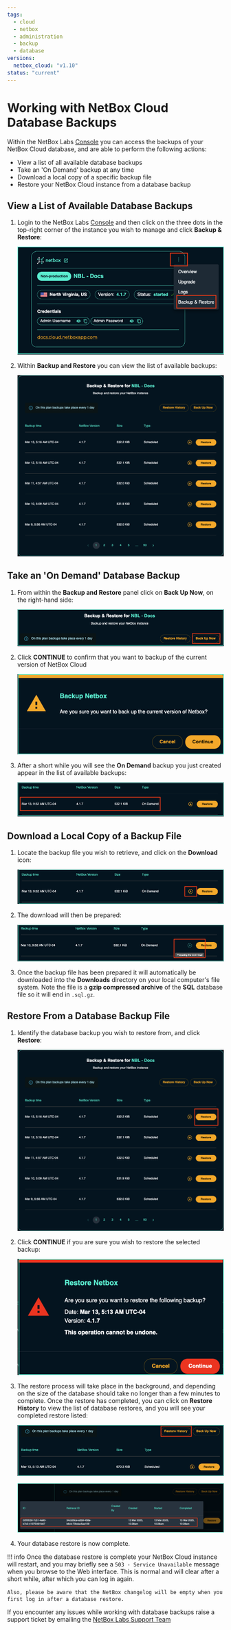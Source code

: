```yaml
---
tags:
  - cloud
  - netbox
  - administration
  - backup
  - database
versions:
  netbox_cloud: "v1.10"
status: "current"
---
```


# Working with NetBox Cloud Database Backups

Within the NetBox Labs [Console](https://console.netboxlabs.com/dashboard/) you can access the backups of your NetBox Cloud database, and are able to perform the following actions:  

- View a list of all available database backups
- Take an 'On Demand' backup at any time
- Download a local copy of a specific backup file  
- Restore your NetBox Cloud instance from a database backup

<!-- COMMENTING VIDEO OUT OF CODE!
Watch this quick video or follow the steps outlined below to get started: 

<iframe width="560" height="315" src="https://www.youtube.com/embed/1YnQhsC6KFQ?si=q4JyPGQIbN-Q_0Yv" title="YouTube video player" frameborder="0" allow="accelerometer; autoplay; clipboard-write; encrypted-media; gyroscope; picture-in-picture; web-share" allowfullscreen></iframe> -->

## View a List of Available Database Backups

1. Login to the NetBox Labs [Console](https://console.netboxlabs.com/dashboard/) and then click on the three dots in the top-right corner of the instance you wish to manage and click **Backup & Restore**:

    ![select netbox instance](../images/backups/manage_instance.png)

2. Within **Backup and Restore** you can view the list of available backups:

    ![view list of backups](../images/backups/view_list_backups.png)

## Take an 'On Demand' Database Backup

1. From within the **Backup and Restore** panel click on **Back Up Now**, on the right-hand side: 

    ![back up now](../images/backups/backup_now.png)

2. Click **CONTINUE** to confirm that you want to backup of the current version of NetBox Cloud

    ![confirm backup](../images/backups/confirm_backup.png)

3. After a short while you will see the **On Demand** backup you just created appear in the list of available backups: 

    ![on demand backup taken](../images/backups/list_backups.png)

## Download a Local Copy of a Backup File

1. Locate the backup file you wish to retrieve, and click on the **Download** icon:

    ![download backup](../images/backups/download_backup.png)

2. The download will then be prepared: 

    ![prepare download](../images/backups/prepare_download.png)

3. Once the backup file has been prepared it will automatically be downloaded into the **Downloads** directory on your local computer's file system. Note the file is a **gzip compressed archive** of the **SQL** database file so it will end in `.sql.gz`.

## Restore From a Database Backup File

1. Identify the database backup you wish to restore from, and click **Restore**:

    ![click restore](../images/backups/restore_select.png)

2. Click **CONTINUE** if you are sure you wish to restore the selected backup:

    ![confirm restore](../images/backups/restore_confirm.png)

3. The restore process will take place in the background, and depending on the size of the database should take no longer than a few minutes to complete. Once the restore has completed, you can click on **Restore History** to view the list of database restores, and you will see your completed restore listed:

    ![completed restore](../images/backups/restore_history_1.png)

    ![completed restore](../images/backups/restore_history_2.png)

4. Your database restore is now complete. 

!!! info
    Once the database restore is complete your NetBox Cloud instance will restart, and you may briefly see a `503 - Service Unavailable` message when you browse to the Web interface. This is normal and will clear after a short while, after which you can log in again. 
    
    Also, please be aware that the NetBox changelog will be empty when you first log in after a database restore.

If you encounter any issues while working with database backups raise a support ticket by emailing the [NetBox Labs Support Team](mailto:support@netboxlabs.com)